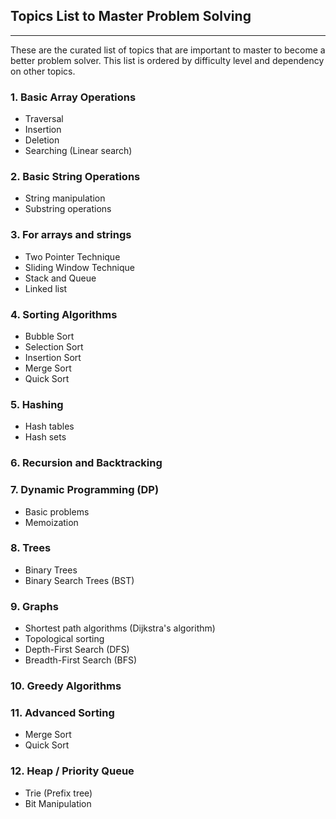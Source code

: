 ## Topics List to Master Problem Solving

---

These are the curated list of topics that are important to master to become a better problem solver. This list is ordered by difficulty level and dependency on other topics.

### 1. Basic Array Operations

- Traversal
- Insertion
- Deletion
- Searching (Linear search)

### 2. Basic String Operations

- String manipulation
- Substring operations

### 3. For arrays and strings

- Two Pointer Technique
- Sliding Window Technique
- Stack and Queue
- Linked list

### 4. Sorting Algorithms

- Bubble Sort
- Selection Sort
- Insertion Sort
- Merge Sort
- Quick Sort

### 5. Hashing

- Hash tables
- Hash sets

### 6. Recursion and Backtracking

### 7. Dynamic Programming (DP)

- Basic problems
- Memoization

### 8. Trees

- Binary Trees
- Binary Search Trees (BST)

### 9. Graphs

- Shortest path algorithms (Dijkstra's algorithm)
- Topological sorting
- Depth-First Search (DFS)
- Breadth-First Search (BFS)

### 10. Greedy Algorithms

### 11. Advanced Sorting

- Merge Sort
- Quick Sort

### 12. Heap / Priority Queue

- Trie (Prefix tree)
- Bit Manipulation

